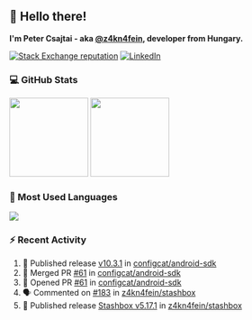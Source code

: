 ## 👋 Hello there!

**I'm Peter Csajtai - aka [@z4kn4fein](https://github.com/z4kn4fein), developer from Hungary.**

[![Stack Exchange reputation](https://img.shields.io/stackexchange/stackoverflow/r/8700582?color=orange&label=reputation&logo=stackoverflow&style=for-the-badge)](https://stackoverflow.com/users/8700582)
[![LinkedIn](https://img.shields.io/badge/linkedin-%230077B5.svg?style=for-the-badge&logo=linkedin&logoColor=white)](https://www.linkedin.com/in/csajtai-p%C3%A9ter-45395341/)

### 💻 GitHub Stats

<div>
  <img height="140px" src="https://github-readme-stats-pcsajtai.vercel.app/api?username=z4kn4fein&show_icons=true&hide_border=true&count_private=true&custom_title=Stats&theme=dracula&line_height=24&hide_title=true">
  <img height="140px" src="https://streak-stats.demolab.com?user=z4kn4fein&theme=dracula&hide_border=true">
  
</div>

### :toolbox: Most Used Languages

<img src="https://github-readme-stats-pcsajtai.vercel.app/api/top-langs/?username=z4kn4fein&theme=dracula&hide_border=true&layout=compact&langs_count=8&hide_title=true">

### :zap: Recent Activity

<!--START_SECTION:activity-->
1. 🚀 Published release [v10.3.1](https://github.com/configcat/android-sdk/releases/tag/v10.3.1) in [configcat/android-sdk](https://github.com/configcat/android-sdk)
2. 🎉 Merged PR [#61](https://github.com/configcat/android-sdk/pull/61) in [configcat/android-sdk](https://github.com/configcat/android-sdk)
3. 💪 Opened PR [#61](https://github.com/configcat/android-sdk/pull/61) in [configcat/android-sdk](https://github.com/configcat/android-sdk)
4. 🗣 Commented on [#183](https://github.com/z4kn4fein/stashbox/issues/183#issuecomment-2665388397) in [z4kn4fein/stashbox](https://github.com/z4kn4fein/stashbox)
5. 🚀 Published release [Stashbox v5.17.1](https://github.com/z4kn4fein/stashbox/releases/tag/5.17.1) in [z4kn4fein/stashbox](https://github.com/z4kn4fein/stashbox)
<!--END_SECTION:activity-->
